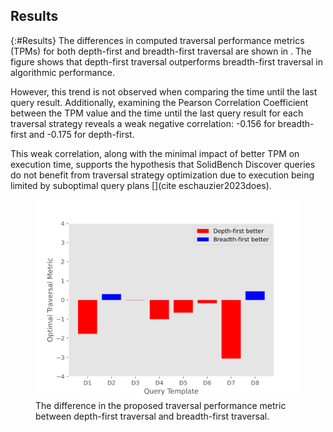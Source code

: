 ## Results
{:#Results}
The differences in computed traversal performance metrics (TPMs) for both depth-first and breadth-first traversal are shown in [](#figure-main).
The figure shows that depth-first traversal outperforms breadth-first traversal in algorithmic performance.

However, this trend is not observed when comparing the time until the last query result. 
Additionally, examining the Pearson Correlation Coefficient between the TPM value and the time until the last query result for each traversal strategy reveals a weak negative correlation: -0.156 for breadth-first and -0.175 for depth-first.

This weak correlation, along with the minimal impact of better TPM on execution time, supports the hypothesis that SolidBench Discover queries do not benefit from traversal strategy optimization due to execution being limited by suboptimal query plans [](cite
eschauzier2023does).

<figure id="figure-main">
<img src="figures/metric_difference.svg">
<figcaption markdown="block">
The difference in the proposed traversal performance metric between depth-first traversal and breadth-first traversal.
</figcaption>
</figure>

<!-- 

<figure id="figure-main">

<figure id="figure-main-1" class="subfigure">
<img src="figures/depth-first-metric.svg">
<figcaption markdown="block">
Subfigure 1
</figcaption>
</figure>

<figure id="figure-main-2" class="subfigure">
<img src="figures/breadth-first-metric.png" width="200">
<figcaption markdown="block">
Subfigure 2
</figcaption>
</figure>

<figcaption markdown="block">
Two figures
</figcaption>
</figure> -->

<!-- 
<span class="comment" data-author="RT">Figures need a legend for explaining the colors, and descriptions</span>

|      |      D1 |       D2 |       D3 |      D4 |      D5 |      D6 |      D7 |      D8 |
|:-----|--------:|---------:|---------:|--------:|--------:|--------:|--------:|--------:|
| mean | 3.05714 | 1.88286  | 1.48188  | 11.4157 | 8.56275 | 3.16885 | 9.8     | 1.43302 |
| std  | 1.64473 | 0.401009 | 0.352253 | 11.1215 | 8.28228 | 2.25602 | 7.60731 | 1.19184 |

|      |      D1 |       D2 |       D3 |      D4 |       D5 |      D6 |      D7 |       D8 |
|:-----|--------:|---------:|---------:|--------:|---------:|--------:|--------:|---------:|
| mean | 4.82857 | 1.57624  | 1.49423  | 12.4213 |  9.22745 | 3.33612 | 12.8667 | 0.980952 |
| std  | 4.42827 | 0.295887 | 0.393644 | 11.2035 | 10.291   | 2.14421 | 11.643  | 0.905814 |

<span class="comment" data-author="RT">What are the two tables about?</span>

<span class="comment" data-author="RT">Are the following enumeration todo's?</span>

1. Computed metric for depth first vs FIFO link prioritisation (possibly with time to compute the metric?)
2. Timing of the two methods to compare correlation between metric and execution time -->
